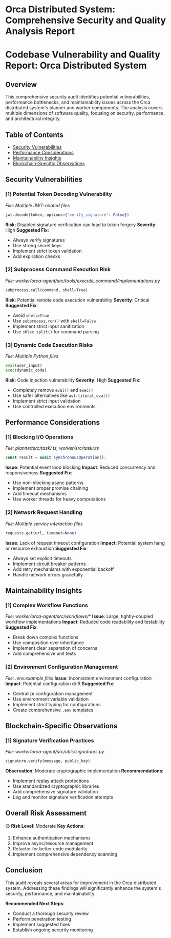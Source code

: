 # Orca Distributed System: Comprehensive Security and Quality Analysis Report

# Codebase Vulnerability and Quality Report: Orca Distributed System

## Overview
This comprehensive security audit identifies potential vulnerabilities, performance bottlenecks, and maintainability issues across the Orca distributed system's planner and worker components. The analysis covers multiple dimensions of software quality, focusing on security, performance, and architectural integrity.

## Table of Contents
- [Security Vulnerabilities](#security-vulnerabilities)
- [Performance Considerations](#performance-considerations)
- [Maintainability Insights](#maintainability-insights)
- [Blockchain-Specific Observations](#blockchain-specific-observations)

## Security Vulnerabilities

### [1] Potential Token Decoding Vulnerability
_File: Multiple JWT-related files_
```python
jwt.decode(token, options={"verify_signature": False})
```
**Risk**: Disabled signature verification can lead to token forgery
**Severity**: High
**Suggested Fix**:
- Always verify signatures
- Use strong secret keys
- Implement strict token validation
- Add expiration checks

### [2] Subprocess Command Execution Risk
_File: worker/orca-agent/src/tools/execute_command/implementations.py_
```python
subprocess.call(command, shell=True)
```
**Risk**: Potential remote code execution vulnerability
**Severity**: Critical
**Suggested Fix**:
- Avoid `shell=True`
- Use `subprocess.run()` with `shell=False`
- Implement strict input sanitization
- Use `shlex.split()` for command parsing

### [3] Dynamic Code Execution Risks
_File: Multiple Python files_
```python
eval(user_input)
exec(dynamic_code)
```
**Risk**: Code injection vulnerability
**Severity**: High
**Suggested Fix**:
- Completely remove `eval()` and `exec()`
- Use safer alternatives like `ast.literal_eval()`
- Implement strict input validation
- Use controlled execution environments

## Performance Considerations

### [1] Blocking I/O Operations
_File: planner/src/task/*.ts, worker/src/task/*.ts_
```typescript
const result = await synchronousOperation();
```
**Issue**: Potential event loop blocking
**Impact**: Reduced concurrency and responsiveness
**Suggested Fix**:
- Use non-blocking async patterns
- Implement proper promise chaining
- Add timeout mechanisms
- Use worker threads for heavy computations

### [2] Network Request Handling
_File: Multiple service interaction files_
```python
requests.get(url, timeout=None)
```
**Issue**: Lack of request timeout configuration
**Impact**: Potential system hang or resource exhaustion
**Suggested Fix**:
- Always set explicit timeouts
- Implement circuit breaker patterns
- Add retry mechanisms with exponential backoff
- Handle network errors gracefully

## Maintainability Insights

### [1] Complex Workflow Functions
_File: worker/orca-agent/src/workflows/*_
**Issue**: Large, tightly-coupled workflow implementations
**Impact**: Reduced code readability and testability
**Suggested Fix**:
- Break down complex functions
- Use composition over inheritance
- Implement clear separation of concerns
- Add comprehensive unit tests

### [2] Environment Configuration Management
_File: .env.example files_
**Issue**: Inconsistent environment configuration
**Impact**: Potential configuration drift
**Suggested Fix**:
- Centralize configuration management
- Use environment variable validation
- Implement strict typing for configurations
- Create comprehensive `.env` templates

## Blockchain-Specific Observations

### [1] Signature Verification Practices
_File: worker/orca-agent/src/utils/signatures.py_
```python
signature.verify(message, public_key)
```
**Observation**: Moderate cryptographic implementation
**Recommendations**:
- Implement replay attack protections
- Use standardized cryptographic libraries
- Add comprehensive signature validation
- Log and monitor signature verification attempts

## Overall Risk Assessment
🟡 **Risk Level**: Moderate
**Key Actions**:
1. Enhance authentication mechanisms
2. Improve async/resource management
3. Refactor for better code modularity
4. Implement comprehensive dependency scanning

## Conclusion
This audit reveals several areas for improvement in the Orca distributed system. Addressing these findings will significantly enhance the system's security, performance, and maintainability.

**Recommended Next Steps**:
- Conduct a thorough security review
- Perform penetration testing
- Implement suggested fixes
- Establish ongoing security monitoring